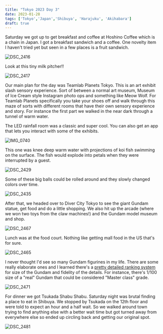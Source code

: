 ```yaml
---
title: "Tokyo 2023 Day 3"
date: 2023-01-28
tags: ['Tokyo','Japan','Shibuya', 'Harajuku', 'Akihabara']
draft: true
---
```


Saturday we got up to get breakfast and coffee at Hoshino Coffee which is a chain in Japan. I got a breakfast sandwich and a coffee. One novelty item I haven't tried yet but seen in a few places is a fruit sandwich.

![DSC_2416](/images/DSC_2416.png)

Look at this tiny milk pitcher!!

![DSC_2417](/images/DSC_2417.png)

Our main plan for the day was Teamlab Planets Tokyo. This is an art exhibit slash sensory experience. Sort of between a normal art museum, Museum of Ice Cream style Instagram photo ops and something like Meow Wolf. For Teamlab Planets specifically you take your shoes off and walk through this maze of sorts with different rooms that have their own sensory experience and story. For instance the first part we walked in the near dark through a tunnel of warm water. 

The LED rainfall room was a classic and super cool. You can also get an app that lets you interact with some of the exhibits.

![IMG_0740](/images/IMG_0740.png)

This one was knee deep warm water with projections of koi fish swimming on the surface. The fish would explode into petals when they were interrupted by a guest.

![DSC_2429](/images/DSC_2429.png)

Some of these big balls could be rolled around and they slowly changed colors over time.

![DSC_2435](/images/DSC_2435.png)

After that, we headed over to Diver City Tokyo to see the giant Gundam statue, get food and do a little shopping. We also hit up the arcade (where we won two toys from the claw machines!) and the Gundam model museum and shop.

![DSC_2467](/images/DSC_2467.png)

Lunch was at the food court. Nothing like getting mall food in the US that's for sure.

![DSC_2465](/images/DSC_2465.png)

I never thought I'd see so many Gundam figurines in my life. There are some really elaborate ones and I learned there's a [pretty detailed ranking system](https://en.wikipedia.org/wiki/Gundam_model#Grades) for size of the Gundam and fidelity of the details. For instance, there's 1/100 size of a "real" Gundam that could be considered "Master class" grade.

![DSC_2471](/images/DSC_2471.png)

For dinner we got Tsukada Shabu Shabu. Saturday night was brutal finding a place to eat in Shibuya. We stopped by Tsukada on the 12th floor and were told to expect an hour and a half wait. So we walked around town trying to find anything else with a better wait time but got turned away from everywhere else so ended up circling back and getting our original spot.

![DSC_2481](/images/DSC_2481.png)